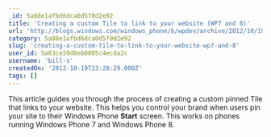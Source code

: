 ```yaml
---
_id: 5a88e1afbd6dca0d5f0d2e92
title: 'Creating a custom Tile to link to your website (WP7 and 8)'
url: 'http://blogs.windows.com/windows_phone/b/wpdev/archive/2012/10/19/creating-a-custom-tile-to-link-to-your-website.aspx'
category: 5a88e1afbd6dca0d5f0d2e92
slug: 'creating-a-custom-tile-to-link-to-your-website-wp7-and-8'
user_id: 5a83ce59d6eb0005c4ecda2c
username: 'bill-s'
createdOn: '2012-10-19T23:28:29.000Z'
tags: []
---
```


This article guides you through the process of creating a custom pinned Tile that links to your website. This helps you control your brand when users pin your site to their Windows Phone <strong>Start</strong> screen. This works on phones running Windows Phone 7 and Windows Phone 8.
